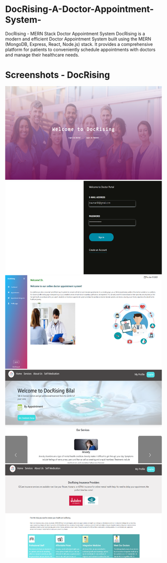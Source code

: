 # DocRising-A-Doctor-Appointment-System-
DocRising - MERN Stack Doctor Appointment System  DocRising is a modern and efficient Doctor Appointment System built using the MERN (MongoDB, Express, React, Node.js) stack. It provides a comprehensive platform for patients to conveniently schedule appointments with doctors and manage their healthcare needs.

# Screenshots - DocRising
  <img src="https://github.com/mhmdnauman/DocRising-A-Doctor-Appointment-System-/blob/main/Screenshot%202023-06-15%20225250.png?raw=true" width="600" height="300"/>
    <img src="https://github.com/mhmdnauman/DocRising-A-Doctor-Appointment-System-/blob/main/Screenshot%202023-06-15%20225332.png?raw=true" width="600" height="300"/>
      <img src="https://github.com/mhmdnauman/DocRising-A-Doctor-Appointment-System-/blob/main/Screenshot%202023-06-15%20225453.png?raw=true" width="600" height="300"/>
        <img src="https://github.com/mhmdnauman/DocRising-A-Doctor-Appointment-System-/blob/main/Screenshot%202023-06-15%20225541.png?raw=true" width="600" height="300"/>
          <img src="https://github.com/mhmdnauman/DocRising-A-Doctor-Appointment-System-/blob/main/Screenshot%202023-06-15%20225559.png?raw=true" width="600" height="300"/>
